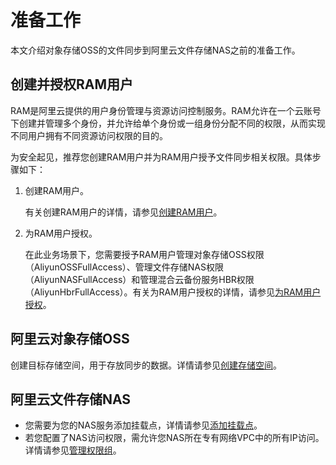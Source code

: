 # 准备工作

本文介绍对象存储OSS的文件同步到阿里云文件存储NAS之前的准备工作。

## 创建并授权RAM用户

RAM是阿里云提供的用户身份管理与资源访问控制服务。RAM允许在一个云账号下创建并管理多个身份，并允许给单个身份或一组身份分配不同的权限，从而实现不同用户拥有不同资源访问权限的目的。

为安全起见，推荐您创建RAM用户并为RAM用户授予文件同步相关权限。具体步骤如下：

1.  创建RAM用户。

    有关创建RAM用户的详情，请参见[创建RAM用户](/cn.zh-CN/用户管理/创建RAM用户.md)。

2.  为RAM用户授权。

    在此业务场景下，您需要授予RAM用户管理对象存储OSS权限（AliyunOSSFullAccess）、管理文件存储NAS权限 （AliyunNASFullAccess）和管理混合云备份服务HBR权限（AliyunHbrFullAccess）。有关为RAM用户授权的详情，请参见[为RAM用户授权](/cn.zh-CN/用户管理/为RAM用户授权.md)。


## 阿里云对象存储OSS

创建目标存储空间，用于存放同步的数据。详情请参见[创建存储空间](/cn.zh-CN/快速入门/创建存储空间.md)。

## 阿里云文件存储NAS

-   您需要为您的NAS服务添加挂载点，详情请参见[添加挂载点]()。
-   若您配置了NAS访问权限，需允许您NAS所在专有网络VPC中的所有IP访问。详情请参见[管理权限组]()。

